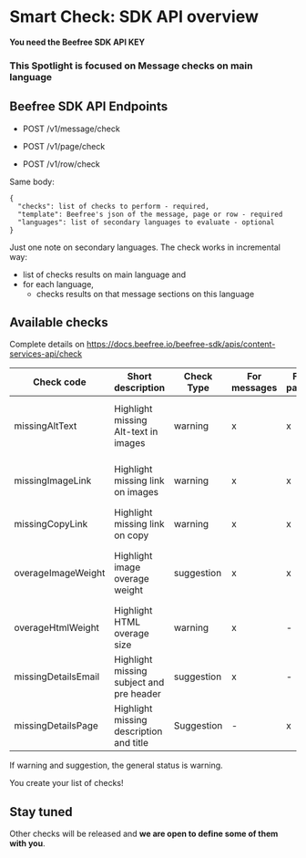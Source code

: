 # Smart Check: SDK API overview

**You need the Beefree SDK API KEY**

### This Spotlight is focused on Message checks on main language

## Beefree SDK API Endpoints
- POST /v1/message/check   

- POST /v1/page/check

- POST /v1/row/check

Same body:
```
{
  "checks": list of checks to perform - required,
  "template": Beefree's json of the message, page or row - required
  "languages": list of secondary languages to evaluate - optional
}
```

Just one note on secondary languages. The check works in incremental way:
- list of checks results on main language and 
- for each language, 
  - checks results on that message sections on this language

## Available checks 
 Complete details on https://docs.beefree.io/beefree-sdk/apis/content-services-api/check

| Check code          | Short description                        | Check Type | For messages | For pages | For rows | Widgets checked                    |
| ------------------- | ---------------------------------------- | ---------- | ------------ | --------- | -------- | --------------------------------- |
| missingAltText      | Highlight missing Alt-text in images     | warning    | x            | x         | x        | gif, image, sticker, icon, social |
| missingImageLink    | Highlight missing link on images         | warning    | x            | x         | x        | gif, image, sticker, icon         |
| missingCopyLink     | Highlight missing link on copy           | warning    | x            | x         | x        | button, social, menu              |
| overageImageWeight  | Highlight image overage weight           | suggestion | x            | x         | x        | gif, image, sticker, icon, social |
| overageHtmlWeight   | Highlight HTML overage size              | warning    | x            | -         | -        | -                                 |
| missingDetailsEmail | Highlight missing subject and pre header | suggestion | x            | -         | -        | -                                 |
| missingDetailsPage  | Highlight missing description and title  | Suggestion | -            | x         | -        | -                                 |

If warning and suggestion, the general status is warning.

You create your list of checks!


## Stay tuned
Other checks will be released and **we are open to define some of them with you**.


